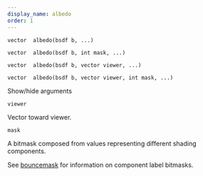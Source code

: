 ```yaml
---
display_name: albedo
order: 1
---
```

`vector  albedo(bsdf b, ...)`

`vector  albedo(bsdf b, int mask, ...)`

`vector  albedo(bsdf b, vector viewer, ...)`

`vector  albedo(bsdf b, vector viewer, int mask, ...)`

Show/hide arguments

`viewer`

Vector toward viewer.

`mask`

A bitmask composed from values representing different shading components.

See [bouncemask](bouncemask.html) for information on component label bitmasks.
